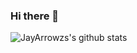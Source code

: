 ### Hi there 👋

![JayArrowzs's github stats](https://github-readme-stats.vercel.app/api?username=jayarrowz&count_private=true)


